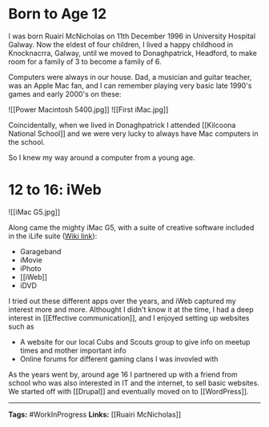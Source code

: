 # Born to Age 12
I was born Ruairí McNicholas on 11th December 1996 in University Hospital Galway. Now the eldest of four children, I lived a happy childhood in Knocknacrra, Galway, until we moved to Donaghpatrick, Headford, to make room for a family of 3 to become a family of 6.

Computers were always in our house. Dad, a musician and guitar teacher, was an Apple Mac fan, and I can remember playing very basic late 1990's games and early 2000's on these:

![[Power Macintosh 5400.jpg]]
![[First iMac.jpg]]


Coincidentally, when we lived in Donaghpatrick I attended [[Kilcoona National School]] and we were very lucky to always have Mac computers in the school.

So I knew my way around a computer from a young age.


# 12 to 16: iWeb
![[iMac G5.jpg]]

Along came the mighty iMac G5, with a suite of creative software included in the iLife suite ([Wiki link](https://en.wikipedia.org/wiki/ILife)):
- Garageband
- iMovie
- iPhoto
- [[iWeb]]
- iDVD


I tried out these different apps over the years, and iWeb captured my interest more and more. Althought I didn't know it at the time, I had a deep interest in [[Effective communication]], and I enjoyed setting up websites such as
- A website for our local Cubs and Scouts group to give info on meetup times and mother important info
- Online forums for different gaming clans I was invovled with

As the years went by, around age 16 I partnered up with a friend from school who was also interested in IT and the internet, to sell basic websites. We started off with [[Drupal]] and eventually moved on to [[WordPress]].




---------------	
**Tags:** #WorkInProgress 
**Links:** [[Ruairi McNicholas]]